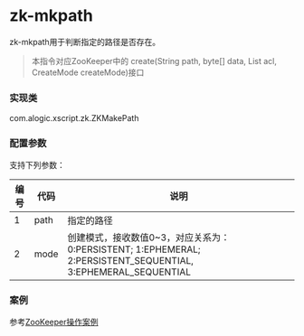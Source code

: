 zk-mkpath
=======

zk-mkpath用于判断指定的路径是否存在。

>本指令对应ZooKeeper中的	create(String path, byte[] data, List<ACL> acl, CreateMode createMode)接口

### 实现类

com.alogic.xscript.zk.ZKMakePath

### 配置参数

支持下列参数：

| 编号 | 代码 | 说明 |
| ---- | ---- | ---- |
| 1 | path | 指定的路径 |
| 2 | mode | 创建模式，接收数值0~3，对应关系为：0:PERSISTENT; 1:EPHEMERAL; 2:PERSISTENT_SEQUENTIAL, 3:EPHEMERAL_SEQUENTIAL|



### 案例

参考[ZooKeeper操作案例](Example.md)